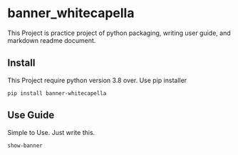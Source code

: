 # banner_whitecapella

This Project is practice project of python packaging, writing user guide, and markdown readme document.

## Install

This Project require python version 3.8 over.
Use pip installer
```
pip install banner-whitecapella
```

## Use Guide
Simple to Use. Just write this.
```
show-banner
```


